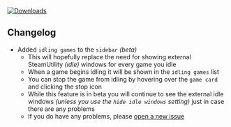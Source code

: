 [![Downloads](https://img.shields.io/github/downloads/zevnda/steam-game-idler/1.8.11/total?style=for-the-badge&logo=github&color=137eb5)](https://github.com/zevnda/steam-game-idler/releases/download/1.8.11/Steam.Game.Idler_1.8.11_x64-setup.exe)

## Changelog
- Added `idling games` to the `sidebar` *(beta)*
  - This will hopefully replace the need for showing external SteamUtility *(idle)* windows for every game you idle
  - When a game begins idling it will be shown in the `idling games` list
  - You can stop the game from idling by hovering over the `game card` and clicking the stop icon
  - While this feature is in beta you will continue to see the external idle windows *(unless you use the `hide idle windows` setting)* just in case there are any problems
  - If you do have any problems, please [open a new issue](https://github.com/zevnda/steam-game-idler/issues/new?template=issue_report.yml)